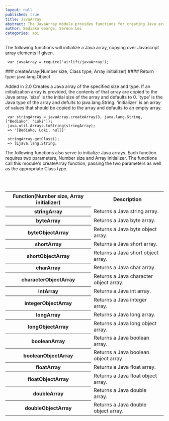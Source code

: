```yaml
---
layout: null
published: true
title: JavaArray
abstract: The JavaArray module provides functions for creating Java arrays of various generics.
author: Bediako George, Serena Lei
categories: api
---
```


The following functions will initialize a Java array, copying over Javascript array elements if given.


     var javaArray = require('airlift/javaArray');


<p id="JavaArray_createArray"></p>
### createArray(Number size, Class type, Array initializer)
#### Return type: java.lang.Object

<p> <label class="new">Added in 2.0</label>
Creates a Java array of the specified size and type. If an initialization array is provided, the contents of that array are copied to the Java array. 'size' is the initial size of the array and defaults to 0. 'type' is the Java type of the array and defults to java.lang.String. 'initializer' is an array of values that should be copied to the array and defaults to an empty array.
</p>


     var stringArray = javaArray.createArray(3, java.lang.String, ["Bediako", "Loki"]);
     java.util.Arrays.toString(stringArray);
     => '[Bediako, Loki, null]'

     stringArray.getClass();
     => [Ljava.lang.String;


The following functions also serve to initialize Java arrays.  Each function requires two parameters, Number size and Array initializer.  The functions call this module's createArray function, passing the two parameters as well as the appropriate Class type.

<br>
<br>

<table class="functions">
  <tr class="head">
    <th class="head">Function(Number size, Array initializer)</th>
    <th class="head">Description</th>
  </tr>
  <tr class="even">
    <th id="JavaArray_stringArray">stringArray</th>
    <td>Returns a Java string array.</td>
  </tr>
  <tr class="odd">
    <th id="JavaArray_byteArray">byteArray</th>
    <td>Returns a Java byte array.</td>
  </tr>
  <tr class="even">
    <th id="JavaArray_byteObjectArray">byteObjectArray</th>
    <td>Returns a Java byte object array.</td>
  </tr>
  <tr class="odd">
    <th id="JavaArray_shortArray">shortArray</th>
    <td>Returns a Java short array.</td>
  </tr>
  <tr class="even">
    <th id="JavaArray_shortObjectArray">shortObjectArray</th>
    <td>Returns a Java short object array.</td>
  </tr>
  <tr class="odd">
    <th id="JavaArray_charArray">charArray</th>
    <td>Returns a Java char array.</td>
  </tr>
  <tr class="even">
    <th id="JavaArray_characterObjectArray">characterObjectArray</th>
    <td>Returns a Java character object array.</td>
  </tr>
  <tr class="odd">
    <th id="JavaArray_intArray">intArray</th>
    <td>Returns a Java int array.</td>
  </tr>
  <tr class="even">
    <th id="JavaArray_integerObjectArray">integerObjectArray</th>
    <td>Returns a Java integer array.</td>
  </tr>
  <tr class="odd">
    <th id="JavaArray_longArray">longArray</th>
    <td>Returns a Java long array.</td>
  </tr>
  <tr class="even">
    <th id="JavaArray_longObjectArray">longObjectArray</th>
    <td>Returns a Java long object array.</td>
  </tr>
  <tr class="odd">
    <th id="JavaArray_booleanArray">booleanArray</th>
    <td>Returns a Java boolean array.</td>
  </tr>
  <tr class="even">
    <th id="JavaArray_booleanObjectArray">booleanObjectArray</th>
    <td>Returns a Java boolean object array.</td>
  </tr>
  <tr class="odd">
    <th id="JavaArray_floatArray">floatArray</th>
    <td>Returns a Java float array.</td>
  </tr>
  <tr class="even">
    <th id="JavaArray_floatObjectArray">floatObjectArray</th>
    <td>Returns a Java float object array.</td>
  </tr>
  <tr class="odd">
    <th id="JavaArray_doubleArray">doubleArray</th>
    <td>Returns a Java double array.</td>
  </tr>
  <tr class="even">
    <th id="JavaArray_doubleObjectArray">doubleObjectArray</th>
    <td>Returns a Java double object array.</td>
  </tr>
</table>
